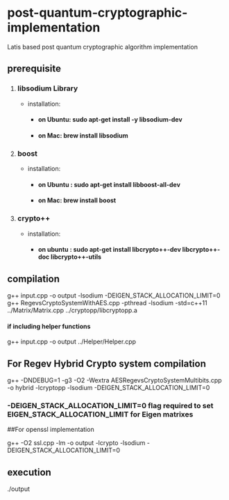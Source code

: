 # post-quantum-cryptographic-implementation
Latis based post quantum cryptographic algorithm implementation

## prerequisite
1. ### libsodium Library
    - installation:
        - #### on Ubuntu: sudo apt-get install -y libsodium-dev
        - #### on Mac:    brew install libsodium
2. ### boost
    - installation:
        - #### on Ubuntu : sudo apt-get install libboost-all-dev
        - #### on Mac: brew install boost
3. ### crypto++
    - installation:
        - #### on ubuntu : sudo apt-get install libcrypto++-dev libcrypto++-doc libcrypto++-utils
## compilation

g++ input.cpp -o output -lsodium -DEIGEN_STACK_ALLOCATION_LIMIT=0
g++ RegevsCryptoSystemWithAES.cpp -pthread -lsodium -std=c++11 ../Matrix/Matrix.cpp ../cryptopp/libcryptopp.a
#### if including helper functions
g++ input.cpp -o output ../Helper/Helper.cpp
## For Regev Hybrid Crypto system compilation
g++ -DNDEBUG=1 -g3 -O2 -Wextra AESRegevsCryptoSystemMultibits.cpp -o hybrid -lcryptopp -lsodium -DEIGEN_STACK_ALLOCATION_LIMIT=0

### -DEIGEN_STACK_ALLOCATION_LIMIT=0 flag required to set EIGEN_STACK_ALLOCATION_LIMIT for Eigen matrixes

##For openssl implementation

g++ -O2 ssl.cpp -lm -o output -lcrypto -lsodium -DEIGEN_STACK_ALLOCATION_LIMIT=0

## execution
./output
